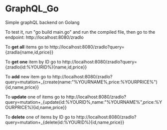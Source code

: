 # GraphQL_Go
Simple graphQL backend on Golang

To test it, run "go build main.go" and run the compiled file, then go to the endpoint: http://localhost:8080/zradlo

To **get all** items go to http://localhost:8080/zradlo?query={zradla{name,id,price}}

To **get one** item by ID go to http://localhost:8080/zradlo?query={zradlo(id:%YOURID%){name,id,price}}

To **add** new item go to http://localhost:8080/zradlo?query=mutation+_{create(name:"%YOURNAME%,price:%YOURPRICE%"){id,name,price}}

To **update** one of items go to http://localhost:8080/zradlo?query=mutation+_{update(id:%YOURID%,name:"%YOURNAME%",price:%YOURPRICE%){id,name,price}}

To **delete** one of items by ID go to http://localhost:8080/zradlo?query=mutation+_{delete(id:%YOURID%){id,name,price}}
